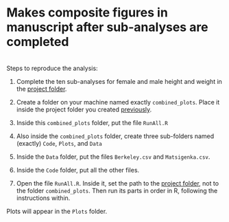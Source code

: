 # Makes composite figures in manuscript after sub-analyses are completed

<br/>
Steps to reproduce the analysis:

1) Complete the ten sub-analyses for female and male height and weight in the [project folder](../README.md). 

2) Create a folder on your machine named exactly ``combined_plots``. Place it inside the project folder you created [previously](../README.md). 

3) Inside this ``combined_plots`` folder, put the file ``RunAll.R``

4) Also inside the ``combined_plots`` folder, create three sub-folders named (exactly) ``Code``, ``Plots``, and ``Data``

5) Inside the ``Data`` folder, put the files ``Berkeley.csv`` and ``Matsigenka.csv``.

6) Inside the ``Code`` folder, put all the other files.

7) Open the file ``RunAll.R``. Inside it, set the path to the [project folder](../README.md), not to the folder ``combined_plots``. Then run its parts in order in R, following the instructions within.

Plots will appear in the ``Plots`` folder.
